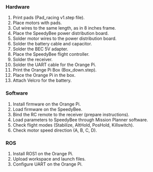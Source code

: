 ### Hardware

1. Print pads (Pad_racing v1.step file).
2. Place motors with pads.
3. Cut wires to the same length, as in 8 inches frame.
4. Place the SpeedyBee power distribution board.
5. Solder motor wires to the power distribution board.
6. Solder the battery cable and capacitor.
7. Solder the BEC 5V adapter.
8. Place the SpeedyBee flight controller.
9. Solder the receiver.
10. Solder the UART cable for the Orange Pi.
11. Print the Orange Pi Box (Box_down.step).
12. Place the Orange Pi in the box.
13. Attach Velcro for the battery.

### Software

1. Install firmware on the Orange Pi.
2. Load firmware on the SpeedyBee.
3. Bind the RC remote to the receiver (prepare instructions).
4. Load parameters to SpeedyBee through Mission Planner software.
5. Check flight modes (Stabilize, AltHold, PosHold, Killswitch).
6. Check motor speed direction (A, B, C, D).

### ROS

1. Install ROS1 on the Orange Pi.
2. Upload workspace and launch files.
3. Configure UART on the Orange Pi.
